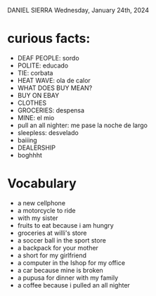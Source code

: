 DANIEL SIERRA
Wednesday, January 24th, 2024

# curious facts:
- DEAF PEOPLE: sordo
- POLITE: educado
- TIE: corbata
- HEAT WAVE: ola de calor
- WHAT DOES BUY MEAN?
- BUY ON EBAY
- CLOTHES
- GROCERIES: despensa
- MINE: el mio
- pull an all nighter: me pase la noche de largo
- sleepless: desvelado
- baiiing
- DEALERSHIP
- boghhht

# Vocabulary
- a new cellphone
- a motorcycle to ride
- with my sister
- fruits to eat because i am hungry
- groceries at willi's store
- a soccer ball in the sport store
- a backpack for your mother
- a short for my girlfriend
- a computer in the Ishop for my office
- a car because mine is broken
- a pupusa for dinner with my family
- a coffee because i pulled an all nighter

